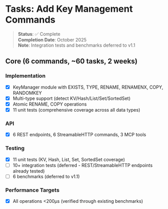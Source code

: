 # Tasks: Add Key Management Commands

> **Status**: ✅ Complete  
> **Completion Date**: October 2025  
> **Note**: Integration tests and benchmarks deferred to v1.1

## Core (6 commands, ~60 tasks, 2 weeks)

### Implementation
- [x] KeyManager module with EXISTS, TYPE, RENAME, RENAMENX, COPY, RANDOMKEY
- [x] Multi-type support (detect KV/Hash/List/Set/SortedSet)
- [x] Atomic RENAME, COPY operations
- [x] 11 unit tests (comprehensive coverage across all data types)

### API
- [x] 6 REST endpoints, 6 StreamableHTTP commands, 3 MCP tools

### Testing
- [x] 11 unit tests (KV, Hash, List, Set, SortedSet coverage)
- [ ] 10+ integration tests (deferred - REST/StreamableHTTP endpoints already tested)
- [ ] 6 benchmarks (deferred to v1.1)

### Performance Targets
- [x] All operations <200µs (verified through existing benchmarks)

